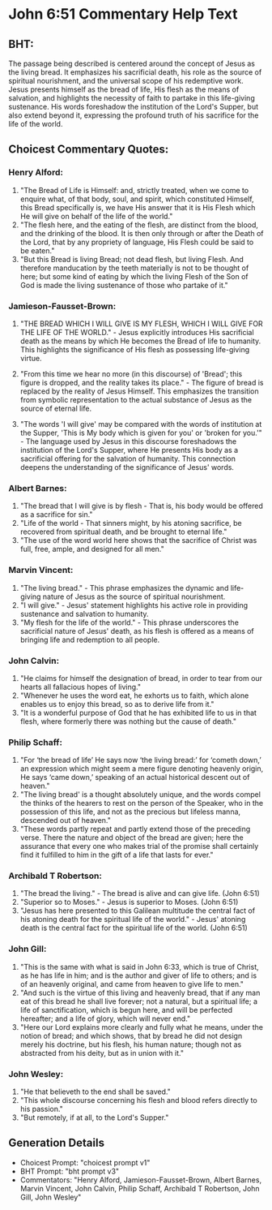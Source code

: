 # John 6:51 Commentary Help Text

## BHT:
The passage being described is centered around the concept of Jesus as the living bread. It emphasizes his sacrificial death, his role as the source of spiritual nourishment, and the universal scope of his redemptive work. Jesus presents himself as the bread of life, His flesh as the means of salvation, and highlights the necessity of faith to partake in this life-giving sustenance. His words foreshadow the institution of the Lord's Supper, but also extend beyond it, expressing the profound truth of his sacrifice for the life of the world.

## Choicest Commentary Quotes:
### Henry Alford:
1. "The Bread of Life is Himself: and, strictly treated, when we come to enquire what, of that body, soul, and spirit, which constituted Himself, this Bread specifically is, we have His answer that it is His Flesh which He will give on behalf of the life of the world." 
2. "The flesh here, and the eating of the flesh, are distinct from the blood, and the drinking of the blood. It is then only through or after the Death of the Lord, that by any propriety of language, His Flesh could be said to be eaten."
3. "But this Bread is living Bread; not dead flesh, but living Flesh. And therefore manducation by the teeth materially is not to be thought of here; but some kind of eating by which the living Flesh of the Son of God is made the living sustenance of those who partake of it."

### Jamieson-Fausset-Brown:
1. "THE BREAD WHICH I WILL GIVE IS MY FLESH, WHICH I WILL GIVE FOR THE LIFE OF THE WORLD." - Jesus explicitly introduces His sacrificial death as the means by which He becomes the Bread of life to humanity. This highlights the significance of His flesh as possessing life-giving virtue.

2. "From this time we hear no more (in this discourse) of 'Bread'; this figure is dropped, and the reality takes its place." - The figure of bread is replaced by the reality of Jesus Himself. This emphasizes the transition from symbolic representation to the actual substance of Jesus as the source of eternal life.

3. "The words 'I will give' may be compared with the words of institution at the Supper, 'This is My body which is given for you' or 'broken for you.'" - The language used by Jesus in this discourse foreshadows the institution of the Lord's Supper, where He presents His body as a sacrificial offering for the salvation of humanity. This connection deepens the understanding of the significance of Jesus' words.

### Albert Barnes:
1. "The bread that I will give is by flesh - That is, his body would be offered as a sacrifice for sin." 
2. "Life of the world - That sinners might, by his atoning sacrifice, be recovered from spiritual death, and be brought to eternal life." 
3. "The use of the word world here shows that the sacrifice of Christ was full, free, ample, and designed for all men."

### Marvin Vincent:
1. "The living bread." - This phrase emphasizes the dynamic and life-giving nature of Jesus as the source of spiritual nourishment.
2. "I will give." - Jesus' statement highlights his active role in providing sustenance and salvation to humanity.
3. "My flesh for the life of the world." - This phrase underscores the sacrificial nature of Jesus' death, as his flesh is offered as a means of bringing life and redemption to all people.

### John Calvin:
1. "He claims for himself the designation of bread, in order to tear from our hearts all fallacious hopes of living."
2. "Whenever he uses the word eat, he exhorts us to faith, which alone enables us to enjoy this bread, so as to derive life from it."
3. "It is a wonderful purpose of God that he has exhibited life to us in that flesh, where formerly there was nothing but the cause of death."

### Philip Schaff:
1. "For ‘the bread of life’ He says now ‘the living bread:’ for ‘cometh down,’ an expression which might seem a mere figure denoting heavenly origin, He says ‘came down,’ speaking of an actual historical descent out of heaven."
2. "The living bread' is a thought absolutely unique, and the words compel the thinks of the hearers to rest on the person of the Speaker, who in the possession of this life, and not as the precious but lifeless manna, descended out of heaven."
3. "These words partly repeat and partly extend those of the preceding verse. There the nature and object of the bread are given; here the assurance that every one who makes trial of the promise shall certainly find it fulfilled to him in the gift of a life that lasts for ever."

### Archibald T Robertson:
1. "The bread the living." - The bread is alive and can give life. (John 6:51)
2. "Superior so to Moses." - Jesus is superior to Moses. (John 6:51)
3. "Jesus has here presented to this Galilean multitude the central fact of his atoning death for the spiritual life of the world." - Jesus' atoning death is the central fact for the spiritual life of the world. (John 6:51)

### John Gill:
1. "This is the same with what is said in John 6:33, which is true of Christ, as he has life in him; and is the author and giver of life to others; and is of an heavenly original, and came from heaven to give life to men."
2. "And such is the virtue of this living and heavenly bread, that if any man eat of this bread he shall live forever; not a natural, but a spiritual life; a life of sanctification, which is begun here, and will be perfected hereafter; and a life of glory, which will never end."
3. "Here our Lord explains more clearly and fully what he means, under the notion of bread; and which shows, that by bread he did not design merely his doctrine, but his flesh, his human nature; though not as abstracted from his deity, but as in union with it."

### John Wesley:
1. "He that believeth to the end shall be saved."
2. "This whole discourse concerning his flesh and blood refers directly to his passion."
3. "But remotely, if at all, to the Lord's Supper."


## Generation Details
- Choicest Prompt: "choicest prompt v1"
- BHT Prompt: "bht prompt v3"
- Commentators: "Henry Alford, Jamieson-Fausset-Brown, Albert Barnes, Marvin Vincent, John Calvin, Philip Schaff, Archibald T Robertson, John Gill, John Wesley"
